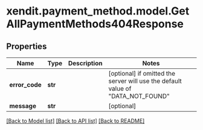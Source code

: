 # xendit.payment_method.model.GetAllPaymentMethods404Response


## Properties
| Name | Type | Description | Notes |
| ------------ | ------------- | ------------- | ------------- |
| **error_code** | **str** |  | [optional]  if omitted the server will use the default value of "DATA_NOT_FOUND" |
| **message** | **str** |  | [optional]  |


[[Back to Model list]](../README.md#documentation-for-models) [[Back to API list]](../README.md#documentation-for-api-endpoints) [[Back to README]](../README.md)


